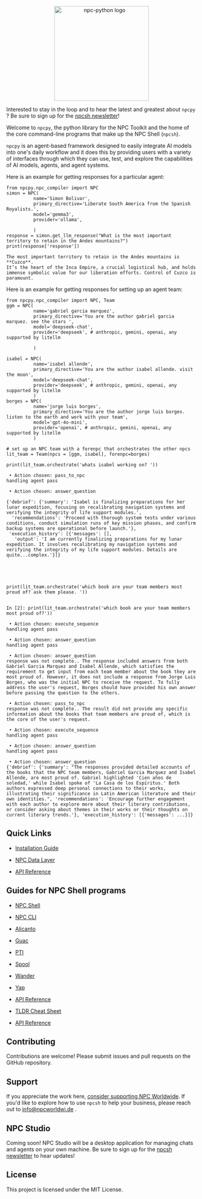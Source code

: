 


<p align="center">
  <a href= "https://github.com/cagostino/npcpy/blob/main/docs/npcpy.md"> 
  <img src="https://raw.githubusercontent.com/cagostino/npcpy/main/npcpy/npc-python.png" alt="npc-python logo" width=250></a>
</p>


Interested to stay in the loop and to hear the latest and greatest about `npcpy` ? Be sure to sign up for the [npcsh newsletter](https://forms.gle/n1NzQmwjsV4xv1B2A)!

Welcome to `npcpy`, the python library for the NPC Toolkit and the home of the core command-line programs that make up the NPC Shell (`npcsh`). 


`npcpy` is an agent-based framework designed to easily integrate AI models into one's daily workflow and it does this by providing users with a variety of interfaces through which they can use, test, and explore the capabilities of AI models, agents, and agent systems. 


Here is an example for getting responses for a particular agent:

```
from npcpy.npc_compiler import NPC
simon = NPC(
          name='Simon Bolivar',
          primary_directive='Liberate South America from the Spanish Royalists.',
          model='gemma3',
          provider='ollama',
         
          )
response = simon.get_llm_response("What is the most important territory to retain in the Andes mountains?")
print(response['response'])
```
``` 
The most important territory to retain in the Andes mountains is **Cuzco**. 
It’s the heart of the Inca Empire, a crucial logistical hub, and holds immense symbolic value for our liberation efforts. Control of Cuzco is paramount.
```


Here is an example for getting responses for setting up an agent team:

```
from npcpy.npc_compiler import NPC, Team
ggm = NPC(
          name='gabriel garcia marquez',
          primary_directive='You are the author gabriel garcia marquez. see the stars ',
          model='deepseek-chat',
          provider='deepseek', # anthropic, gemini, openai, any supported by litellm
         
          )

isabel = NPC(
          name='isabel allende',
          primary_directive='You are the author isabel allende. visit the moon',
          model='deepseek-chat',
          provider='deepseek', # anthropic, gemini, openai, any supported by litellm
          )
borges = NPC(
          name='jorge luis borges',
          primary_directive='You are the author jorge luis borges. listen to the earth and work with your team',
          model='gpt-4o-mini',
          provider='openai', # anthropic, gemini, openai, any supported by litellm
          )          

# set up an NPC team with a forenpc that orchestrates the other npcs
lit_team = Team(npcs = [ggm, isabel], forenpc=borges)

print(lit_team.orchestrate('whats isabel working on? '))

 • Action chosen: pass_to_npc                                                                                                                                          
handling agent pass

 • Action chosen: answer_question                                                                                                                                      
 
{'debrief': {'summary': 'Isabel is finalizing preparations for her lunar expedition, focusing on recalibrating navigation systems and verifying the integrity of life support modules.',
  'recommendations': 'Proceed with thorough system tests under various conditions, conduct simulation runs of key mission phases, and confirm backup systems are operational before launch.'},
 'execution_history': [{'messages': [],
   'output': 'I am currently finalizing preparations for my lunar expedition. It involves recalibrating my navigation systems and verifying the integrity of my life support modules. Details are quite...complex.'}]}





print(lit_team.orchestrate('which book are your team members most proud of? ask them please. '))


In [2]: print(lit_team.orchestrate('which book are your team members most proud of?'))

 • Action chosen: execute_sequence                                                                                                                 
handling agent pass

 • Action chosen: answer_question                                                                                                                                      
handling agent pass

 • Action chosen: answer_question                                                                                                                          
response was not complete.. The response included answers from both Gabriel Garcia Marquez and Isabel Allende, which satisfies the requirement to get input from each team member about the book they are most proud of. However, it does not include a response from Jorge Luis Borges, who was the initial NPC to receive the request. To fully address the user's request, Borges should have provided his own answer before passing the question to the others.

 • Action chosen: pass_to_npc                                                                                                                                          
response was not complete.. The result did not provide any specific information about the books that team members are proud of, which is the core of the user's request.

 • Action chosen: execute_sequence                                                                                                                                     
handling agent pass

 • Action chosen: answer_question                                                                                                                                      
handling agent pass

 • Action chosen: answer_question                                                                                                                                      
{'debrief': {'summary': "The responses provided detailed accounts of the books that the NPC team members, Gabriel Garcia Marquez and Isabel Allende, are most proud of. Gabriel highlighted 'Cien años de soledad,' while Isabel spoke of 'La Casa de los Espíritus.' Both authors expressed deep personal connections to their works, illustrating their significance in Latin American literature and their own identities.", 'recommendations': 'Encourage further engagement with each author to explore more about their literary contributions, or consider asking about themes in their works or their thoughts on current literary trends.'}, 'execution_history': [{'messages': ...}]}
```



## Quick Links
- [Installation Guide](installation.md)
- [NPC Data Layer](npc_data_layer.md)

- [API Reference](api/index.md)


## Guides for NPC Shell programs
- [NPC Shell](npcsh.md)
- [NPC CLI ](api/npc_cli.md)

- [Alicanto](akicanto.md)
- [Guac](guac.md)
- [PTI](pti.md)
- [Spool](spool.md)
- [Wander](wander.md)
- [Yap](yap.md)
- [API Reference](api/index.md)


- [TLDR Cheat Sheet](TLDR_Cheat_sheet.md)
- [API Reference](api/index.md)





## Contributing
Contributions are welcome! Please submit issues and pull requests on the GitHub repository.

## Support
If you appreciate the work here, [consider supporting NPC Worldwide](https://buymeacoffee.com/npcworldwide). If you'd like to explore how to use `npcsh` to help your business, please reach out to info@npcworldwi.de .


## NPC Studio
Coming soon! NPC Studio will be a desktop application for managing chats and agents on your own machine.
Be sure to sign up for the [npcsh newsletter](https://forms.gle/n1NzQmwjsV4xv1B2A) to hear updates!

## License
This project is licensed under the MIT License.

